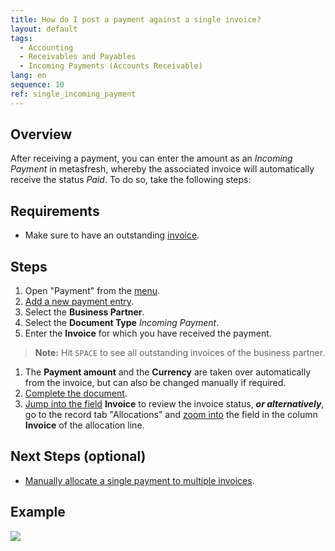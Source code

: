 ```yaml
---
title: How do I post a payment against a single invoice?
layout: default
tags:
  - Accounting
  - Receivables and Payables
  - Incoming Payments (Accounts Receivable)
lang: en
sequence: 10
ref: single_incoming_payment
---
```


## Overview
After receiving a payment, you can enter the amount as an *Incoming Payment* in metasfresh, whereby the associated invoice will automatically receive the status *Paid*. To do so, take the following steps:

## Requirements
- Make sure to have an outstanding [invoice](Invoice_SalesOrder).

## Steps
1. Open "Payment" from the [menu](Menu).
1. [Add a new payment entry](New_Record_Window).
1. Select the **Business Partner**.
1. Select the **Document Type** *Incoming Payment*.
1. Enter the **Invoice** for which you have received the payment.
 >**Note:** Hit `SPACE` to see all outstanding invoices of the business partner.

1. The **Payment amount** and the **Currency** are taken over automatically from the invoice, but can also be changed manually if required.
1. [Complete the document](DocumentProcessingComplete).
1. [Jump into the field](Jumpto) **Invoice** to review the invoice status, ***or alternatively***, go to the record tab "Allocations" and [zoom into](Zoom_into_table_field) the field in the column **Invoice** of the allocation line.

## Next Steps (optional)
- [Manually allocate a single payment to multiple invoices](Incoming_payments_manual_allocation).

## Example
![](assets/single_incoming_payment.gif)
